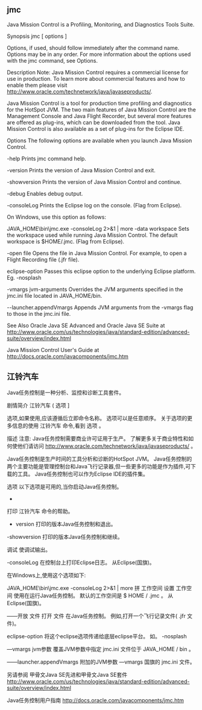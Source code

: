 ## jmc
Java Mission Control is a Profiling, Monitoring, and Diagnostics Tools Suite.

Synopsis
jmc [ options ]

Options, if used, should follow immediately after the command name. Options may be in any order. For more information about the options used with the jmc command, see Options.

Description
Note: Java Mission Control requires a commercial license for use in production. To learn more about commercial features and how to enable them please visit http://www.oracle.com/technetwork/java/javaseproducts/.

Java Mission Control is a tool for production time profiling and diagnostics for the HotSpot JVM. The two main features of Java Mission Control are the Management Console and Java Flight Recorder, but several more features are offered as plug-ins, which can be downloaded from the tool. Java Mission Control is also available as a set of plug-ins for the Eclipse IDE.

Options
The following options are available when you launch Java Mission Control.

-help
Prints jmc command help.

-version
Prints the version of Java Mission Control and exit.

-showversion
Prints the version of Java Mission Control and continue.

-debug
Enables debug output.

-consoleLog
Prints the Eclipse log on the console. (Flag from Eclipse).

On Windows, use this option as follows:

JAVA_HOME\bin\jmc.exe -consoleLog 2>&1 | more
-data workspace
Sets the workspace used while running Java Mission Control. The default workspace is $HOME/.jmc. (Flag from Eclipse).

-open file
Opens the file in Java Mission Control. For example, to open a Flight Recording file (.jfr file).

eclipse-option
Passes this eclipse option to the underlying Eclipse platform. Eg. -nosplash

-vmargs jvm-arguments
Overrides the JVM arguments specified in the jmc.ini file located in JAVA_HOME/bin.

--launcher.appendVmargs
Appends JVM arguments from the -vmargs flag to those in the jmc.ini file.

See Also
Oracle Java SE Advanced and Oracle Java SE Suite at http://www.oracle.com/us/technologies/java/standard-edition/advanced-suite/overview/index.html

Java Mission Control User's Guide at http://docs.oracle.com/javacomponents/jmc.htm


## 江铃汽车
Java任务控制是一种分析、监控和诊断工具套件。

剧情简介
江铃汽车 ( 选项 ]

选项,如果使用,应该遵循后立即命令名称。 选项可以是任意顺序。 关于选项的更多信息的使用 江铃汽车 命令,看到 选项 。

描述
注意: Java任务控制需要商业许可证用于生产。 了解更多关于商业特性和如何使他们请访问 http://www.oracle.com/technetwork/java/javaseproducts/ 。

Java任务控制是生产时间的工具分析和诊断的HotSpot JVM。 Java任务控制的两个主要功能是管理控制台和Java飞行记录器,但一些更多的功能是作为插件,可下载的工具。 Java任务控制也可以作为Eclipse IDE的插件集。

选项
以下选项是可用的,当你启动Java任务控制。

-
打印 江铃汽车 命令的帮助。

- version
打印的版本Java任务控制和退出。

-showversion
打印的版本Java任务控制和继续。

调试
使调试输出。

-consoleLog
在控制台上打印Eclipse日志。 从Eclipse(国旗)。

在Windows上,使用这个选项如下:

JAVA_HOME\bin\jmc.exe -consoleLog 2>&1 | more
拼 工作空间
设置 工作空间 使用在运行Java任务控制。 默认的工作空间是 $ HOME / .jmc 。 从Eclipse(国旗)。

——开放 文件
打开 文件 在Java任务控制。 例如,打开一个飞行记录文件( .jfr 文件)。

eclipse-option
将这个eclipse选项传递给底层eclipse平台。 如。 -nosplash

—vmargs jvm参数
覆盖JVM参数中指定 jmc.ini 文件位于 JAVA_HOME / bin 。

——launcher.appendVmargs
附加的JVM参数 —vmargs 国旗的 jmc.ini 文件。

另请参阅
甲骨文Java SE先进和甲骨文Java SE套件 http://www.oracle.com/us/technologies/java/standard-edition/advanced-suite/overview/index.html

Java任务控制用户指南 http://docs.oracle.com/javacomponents/jmc.htm

